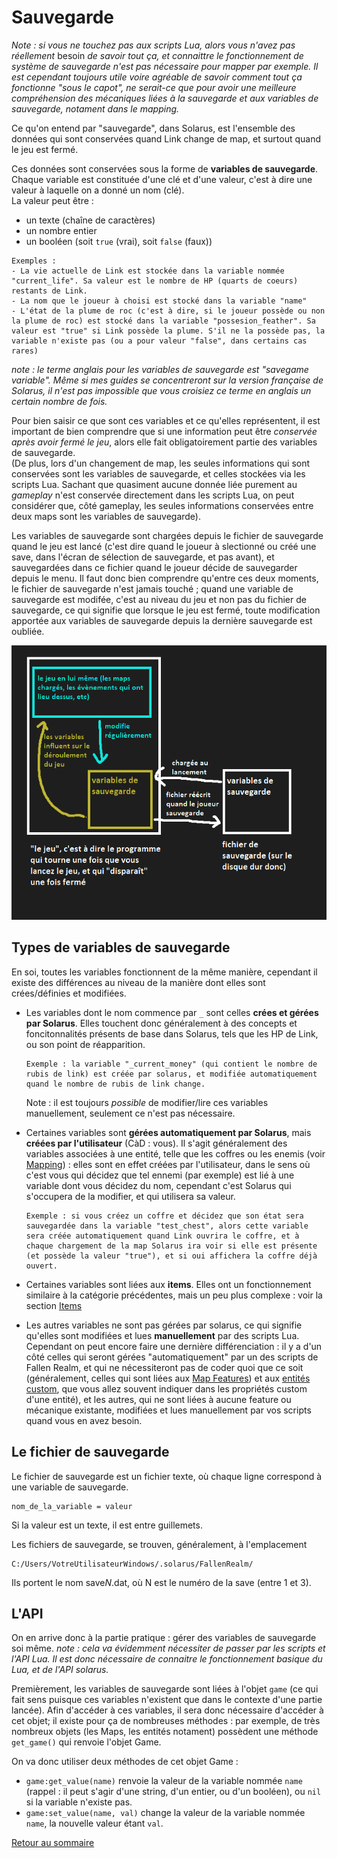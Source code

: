 # Sauvegarde
*Note : si vous ne touchez pas aux scripts Lua, alors vous n'avez pas réellement* besoin *de savoir tout ça, et connaittre le fonctionnement de système de sauvegarde n'est pas nécessaire pour mapper par exemple. Il est cependant toujours utile voire agréable de savoir comment tout ça fonctionne "sous le capot", ne serait-ce que pour avoir une meilleure compréhension des mécaniques liées à la sauvegarde et aux variables de sauvegarde, notament dans le mapping.*

Ce qu'on entend par "sauvegarde", dans Solarus, est l'ensemble des données qui sont conservées quand Link change de map, et surtout quand le jeu est fermé.  

Ces données sont conservées sous la forme de **variables de sauvegarde**.   
Chaque variable est constituée d'une clé et d'une valeur, c'est à dire une valeur à laquelle on a donné un nom (clé).  
La valeur peut être : 
- un texte (chaîne de caractères)
- un nombre entier
- un booléen (soit `true` (vrai), soit `false` (faux))


```
Exemples :
- La vie actuelle de Link est stockée dans la variable nommée "current_life". Sa valeur est le nombre de HP (quarts de coeurs) restants de Link.
- La nom que le joueur à choisi est stocké dans la variable "name"
- L'état de la plume de roc (c'est à dire, si le joueur possède ou non la plume de roc) est stocké dans la variable "possesion_feather". Sa valeur est "true" si Link possède la plume. S'il ne la possède pas, la variable n'existe pas (ou a pour valeur "false", dans certains cas rares)
```

*note : le terme anglais pour les variables de sauvegarde est "savegame variable". Même si mes guides se concentreront sur la version française de Solarus, il n'est pas impossible que vous croisiez ce terme en anglais un certain nombre de fois.*

Pour bien saisir ce que sont ces variables et ce qu'elles représentent, il est important de bien comprendre que si une information peut être *conservée après avoir fermé le jeu*, alors elle fait obligatoirement partie des variables de sauvegarde.  
(De plus, lors d'un changement de map, les seules informations qui sont conservées sont les variables de sauvegarde, et celles stockées via les scripts Lua. Sachant que quasiment aucune donnée liée purement au *gameplay* n'est conservée directement dans les scripts Lua, on peut considérer que, côté gameplay, les seules informations conservées entre deux maps sont les variables de sauvegarde).

Les variables de sauvegarde sont chargées depuis le fichier de sauvegarde quand le jeu est lancé (c'est  dire quand le joueur à slectionné ou créé une save, dans l'écran de sélection de sauvegarde, et pas avant), et sauvegardées dans ce fichier quand le joueur décide de sauvegarder depuis le menu. Il faut donc bien comprendre qu'entre ces deux moments, le fichier de sauvegarde n'est jamais touché ; quand une variable de sauvegarde est modifée, c'est au niveau du jeu et non pas du fichier de sauvegarde, ce qui signifie que lorsque le jeu est fermé, toute modification apportée aux variables de sauvegarde depuis la dernière sauvegarde est oubliée.

![Image indisponible](img/savegame.png)

## Types de variables de sauvegarde

En soi, toutes les variables fonctionnent de la même manière, cependant il existe des différences au niveau de la manière dont elles sont crées/définies et modifiées.
- Les variables dont le nom commence par `_` sont celles **crées et gérées par Solarus**. Elles touchent donc généralement à des concepts et foncitonnalités présents de base dans Solarus, tels que les HP de Link, ou son point de réapparition.  
    ```
    Exemple : la variable "_current_money" (qui contient le nombre de rubis de link) est créée par solarus, et modifiée automatiquement quand le nombre de rubis de link change.
    ```

    Note : il est toujours *possible* de modifier/lire ces variables manuellement, seulement ce n'est pas nécessaire.

- Certaines variables sont **gérées automatiquement par Solarus**, mais **créées par l'utilisateur** (CàD : vous). Il s'agit généralement des variables associées à une entité, telle que les coffres ou les enemis (voir [Mapping](mapping.md)) : elles sont en effet créées par l'utilisateur, dans le sens où c'est vous qui décidez que tel ennemi (par exemple) est lié à une variable dont vous décidez du nom, cependant c'est Solarus qui s'occupera de la modifier, et qui utilisera sa valeur. 
    ```
    Exemple : si vous créez un coffre et décidez que son état sera sauvegardée dans la variable "test_chest", alors cette variable sera créée automatiquement quand Link ouvrira le coffre, et à chaque chargement de la map Solarus ira voir si elle est présente (et possède la valeur "true"), et si oui affichera la coffre déjà ouvert.
    ```

- Certaines variables sont liées aux **items**. Elles ont un fonctionnement similaire à la catégorie précédentes, mais un peu plus complexe : voir la section [Items](#items)

- Les autres variables ne sont pas gérées par solarus, ce qui signifie qu'elles sont modifiées et lues **manuellement** par des scripts Lua. Cependant on peut encore faire une dernière différenciation : il y a d'un côté celles qui seront gérées "automatiquement" par un des scripts de Fallen Realm, et qui ne nécessiteront pas de coder quoi que ce soit (généralement, celles qui sont liées aux [Map Features](mapping.md#Map-features)) et aux [entités custom](mapping.md#Entités-custom), que vous allez souvent indiquer dans les propriétés custom d'une entité), et les autres, qui ne sont liées à aucune feature ou mécanique existante, modifiées et lues manuellement par vos scripts quand vous en avez besoin.

## Le fichier de sauvegarde
Le fichier de sauvegarde est un fichier texte, où chaque ligne correspond à une variable de sauvegarde.  
```
nom_de_la_variable = valeur
```
Si la valeur est un texte, il est entre guillemets.

Les fichiers de sauvegarde, se trouven, généralement, à l'emplacement 
```
C:/Users/VotreUtilisateurWindows/.solarus/FallenRealm/
```
Ils portent le nom save*N*.dat, où N est le numéro de la save (entre 1 et 3).
## L'API

On en arrive donc à la partie pratique : gérer des variables de sauvegarde soi même. *note : cela va évidemment nécessiter de passer par les scripts et l'API Lua. Il est donc nécessaire de connaitre le fonctionnement basique du Lua, et de l'API solarus.*

Premièrement, les variables de sauvegarde sont liées à l'objet `game` (ce qui fait sens puisque ces variables n'existent que dans le contexte d'une partie lancée). Afin d'accéder à ces variables, il sera donc nécessaire d'accéder à cet objet; il existe pour ça de nombreuses méthodes : par exemple, de très nombreux objets (les Maps, les entités notament) possèdent une méthode `get_game()` qui renvoie l'objet Game.  

On va donc utiliser deux méthodes de cet objet Game :   
- `game:get_value(name)` renvoie la valeur de la variable nommée `name` (rappel : il peut s'agir d'une string, d'un entier, ou d'un booléen), ou `nil` si la variable n'existe pas.
- `game:set_value(name, val)` change la valeur de la variable nommée `name`, la nouvelle valeur étant `val`.


[Retour au sommaire](starting.md)

